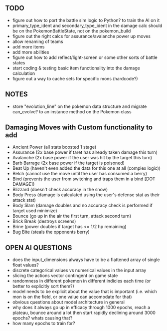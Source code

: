 ## TODO
  - figure out how to port the battle sim logic to Python? to train the AI on it
  - primary_type_ident and secondary_type_ident in the damage calc should be on the PokemonBattleState, not on the pokemon_build
  - figure out the right calcs for assurance/avalanche power up moves
  - allow renaming of teams
  - add more items
  - add more abilities
  - figure out how to add reflect/light-screen or some other sorts of battle states
  - start coding & testing basic item functionality into the damage calculation
  - figure out a way to cache sets for specific mons (hardcode?)

## NOTES
  - store "evolution_line" on the pokemon data structure and migrate can_evolve? to an instance method on the Pokemon class

## Damaging Moves with Custom functionality to add
  - Ancient Power (all stats boosted 1 stage)
  - Assurance (2x base power if taret has already taken damage this turn)
  - Avalanche (2x base power if the user was hit by the target this turn)
  - Barb Barrage (2x base power if the target is poisoned)
  - Beat Up (haven't even added the data for this one at all (complex logic))
  - Belch (cannot use the move until the user has consumed a berry)
  - Bind (prevents the user from switching and traps them in a bind [DOT DAMAGE])
  - Blizzard (doesn't check accuracy in the snow)
  - Body Press (damage is calculated using the user's defense stat as their attack stat)
  - Body Slam (damage doubles and no accuracy check is performed if target used minimize)
  - Bounce (go up in the air the first turn, attack second turn)
  - Brick Break (destroys screens)
  - Brine (power doubles if target has <= 1/2 hp remaining)
  - Bug Bite (steals the opponents berry)

## OPEN AI QUESTIONS
  - does the input_dimensions always have to be a flattened array of single float values?
  - discrete categorical values vs numerical values in the input array
  - slicing the actions vector contingent on game state
  - randomness in different pokemon in different indicies each time (or better to explicitly sort them?)
  - model needs to be explicit about the value that is important (i.e. which mon is on the field, or one value can accomodate for that)
  - obvious questions about model architecture in general
  - why does it always go up in efficacy through 1000 epochs, reach a plateau, bounce around a lot then start rapidly declining around 3000 epochs? whats causing that?
  - how many epochs to train for?

